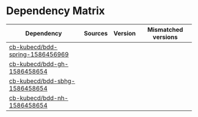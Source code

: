 # Dependency Matrix

Dependency | Sources | Version | Mismatched versions
---------- | ------- | ------- | -------------------
[cb-kubecd/bdd-spring-1586456969](https://github.com/cb-kubecd/bdd-spring-1586456969.git) |  | []() | 
[cb-kubecd/bdd-gh-1586458654](https://github.com/cb-kubecd/bdd-gh-1586458654.git) |  | []() | 
[cb-kubecd/bdd-sbhg-1586458654](https://github.com/cb-kubecd/bdd-sbhg-1586458654.git) |  | []() | 
[cb-kubecd/bdd-nh-1586458654](https://github.com/cb-kubecd/bdd-nh-1586458654.git) |  | []() | 
